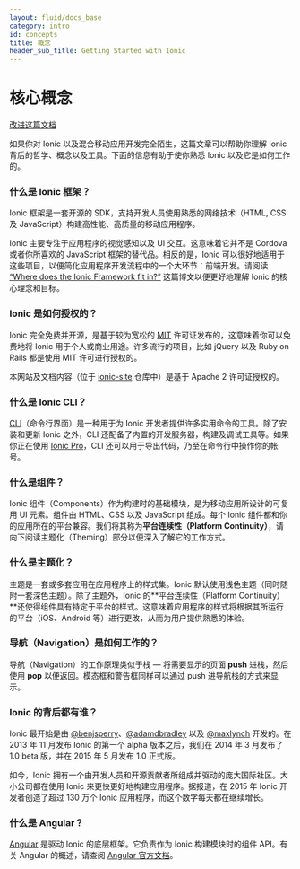 ```yaml
---
layout: fluid/docs_base
category: intro
id: concepts
title: 概念
header_sub_title: Getting Started with Ionic
---
```


# 核心概念

<a class="improve-v2-docs" href='https://github.com/docschina/ionicframework.com/edit/cn/content/docs/intro/concepts/index.md'>改进这篇文档</a>


如果你对 Ionic
以及混合移动应用开发完全陌生，这篇文章可以帮助你理解 Ionic
背后的哲学、概念以及工具。下面的信息有助于使你熟悉 Ionic
以及它是如何工作的。

### 什么是 Ionic 框架？

Ionic 框架是一套开源的
SDK，支持开发人员使用熟悉的网络技术（HTML, CSS
及 JavaScript）构建高性能、高质量的移动应用程序。

Ionic 主要专注于应用程序的视觉感知以及 UI 交互。这意味着它并不是
Cordova 或者你所喜欢的 JavaScript 框架的替代品。相反的是，Ionic
可以很好地适用于这些项目，以便简化应用程序开发流程中的一个大环节：前端开发。请阅读
[“Where
does the Ionic Framework fit
in?”](https://blog.ionicframework.com/where-does-the-ionic-framework-fit-in/)
这篇博文以便更好地理解 Ionic 的核心理念和目标。

### Ionic 是如何授权的？

Ionic 完全免费并开源，是基于较为宽松的
[MIT](http://opensource.org/licenses/MIT) 许可证发布的，这意味着你可以免费地将
Ionic 用于个人或商业用途。许多流行的项目，比如 jQuery 以及 Ruby on Rails 都是使用
MIT 许可进行授权的。

本网站及文档内容（位于
 [ionic-site](https://github.com/ionic-team/ionic-site) 仓库中）是基于
Apache 2 许可证授权的。

### 什么是 Ionic CLI？

[CLI](../../resources/what-is/#cli)（命令行界面）是一种用于为
Ionic 开发者提供许多实用命令的工具。除了安装和更新 Ionic
之外，CLI
还配备了内置的开发服务器，构建及调试工具等。如果你正在使用
[Ionic Pro](/pro)，CLI
还可以用于导出代码，乃至在命令行中操作你的帐号。

### 什么是组件？

Ionic 组件（Components）作为构建时的基础模块，是为移动应用所设计的可复用
UI 元素。组件由 HTML、CSS 以及
JavaScript 组成。每个
Ionic
组件都和你的应用所在的平台兼容。我们将其称为**平台连续性（Platform Continuity）**，请向下阅读主题化（Theming）部分以便深入了解它的工作方式。

### 什么是主题化？

主题是一套或多套应用在应用程序上的样式集。Ionic
默认使用浅色主题（同时随附一套深色主题）。除了主题外，Ionic
的**平台连续性（Platform Continuity）**还使得组件具有特定于平台的样式。这意味着应用程序的样式将根据其所运行的平台（iOS、Android
等）进行更改，从而为用户提供熟悉的体验。



### 导航（Navigation）是如何工作的？

导航（Navigation）的工作原理类似于栈
&mdash; 将需要显示的页面 **push** 进栈，然后使用
**pop** 以便返回。模态框和警告框同样可以通过 push 进导航栈的方式来显示。

### Ionic 的背后都有谁？

Ionic 最开始是由 [@benjsperry](https://twitter.com/benjsperry)、[@adamdbradley](https://twitter.com/adamdbradley)
以及 [@maxlynch](https://twitter.com/maxlynch)
开发的。在 2013 年 11 月发布 Ionic 的第一个 alpha 版本之后，我们在
2014 年 3 月发布了 1.0 beta 版，并在
2015 年 5 月发布 1.0 正式版。

如今，Ionic 拥有一个由开发人员和开源贡献者所组成并驱动的庞大国际社区。大小公司都在使用
Ionic 来更快更好地构建应用程序。据报道，在 2015
年 Ionic 开发者创造了超过 130 万个
Ionic 应用程序，而这个数字每天都在继续增长。

### 什么是 Angular？

[Angular](https://angular.io/) 是驱动 Ionic 的底层框架。它负责作为
Ionic 构建模块时的组件 API。有关
Angular 的概述，请查阅
[Angular 官方文档](https://angular.io/docs/ts/latest/)。
